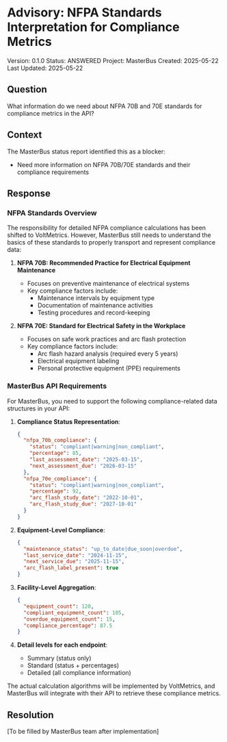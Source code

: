 # Advisory: NFPA Standards Interpretation for Compliance Metrics

Version: 0.1.0
Status: ANSWERED
Project: MasterBus
Created: 2025-05-22
Last Updated: 2025-05-22

## Question

What information do we need about NFPA 70B and 70E standards for compliance metrics in the API?

## Context

The MasterBus status report identified this as a blocker:
- Need more information on NFPA 70B/70E standards and their compliance requirements

## Response

### NFPA Standards Overview

The responsibility for detailed NFPA compliance calculations has been shifted to VoltMetrics. However, MasterBus still needs to understand the basics of these standards to properly transport and represent compliance data:

1. **NFPA 70B: Recommended Practice for Electrical Equipment Maintenance**
   - Focuses on preventive maintenance of electrical systems
   - Key compliance factors include:
     - Maintenance intervals by equipment type
     - Documentation of maintenance activities
     - Testing procedures and record-keeping

2. **NFPA 70E: Standard for Electrical Safety in the Workplace**
   - Focuses on safe work practices and arc flash protection
   - Key compliance factors include:
     - Arc flash hazard analysis (required every 5 years)
     - Electrical equipment labeling
     - Personal protective equipment (PPE) requirements

### MasterBus API Requirements

For MasterBus, you need to support the following compliance-related data structures in your API:

1. **Compliance Status Representation**:
   ```json
   {
     "nfpa_70b_compliance": {
       "status": "compliant|warning|non_compliant",
       "percentage": 85,
       "last_assessment_date": "2025-03-15",
       "next_assessment_due": "2026-03-15"
     },
     "nfpa_70e_compliance": {
       "status": "compliant|warning|non_compliant",
       "percentage": 92,
       "arc_flash_study_date": "2022-10-01",
       "arc_flash_study_due": "2027-10-01"
     }
   }
   ```

2. **Equipment-Level Compliance**:
   ```json
   {
     "maintenance_status": "up_to_date|due_soon|overdue",
     "last_service_date": "2024-11-15",
     "next_service_due": "2025-11-15",
     "arc_flash_label_present": true
   }
   ```

3. **Facility-Level Aggregation**:
   ```json
   {
     "equipment_count": 120,
     "compliant_equipment_count": 105,
     "overdue_equipment_count": 15,
     "compliance_percentage": 87.5
   }
   ```

4. **Detail levels for each endpoint**:
   - Summary (status only)
   - Standard (status + percentages)
   - Detailed (all compliance information)

The actual calculation algorithms will be implemented by VoltMetrics, and MasterBus will integrate with their API to retrieve these compliance metrics.

## Resolution

[To be filled by MasterBus team after implementation] 